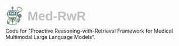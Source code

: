<div style=" 
    display: flex; 
    flex-direction: row;
    flex-wrap: nowrap;
    align-items: center; 
    font-family: sans-serif; 
    color: #c0c0c0; 
">
    <img src="assets/icon.png" alt="Deep-DxSearch Logo" width="50" style=" 
        margin-right: 10px; 
        flex-shrink: 0;
    ">
    <h1 style=" 
        margin: 0; 
        font-size: 2.5em; 
        font-weight: bold; 
        color: inherit;
    ">
        Med-RwR
    </h1>
</div>
Code for "Proactive Reasoning-with-Retrieval Framework for Medical Multimodal Large Language Models".